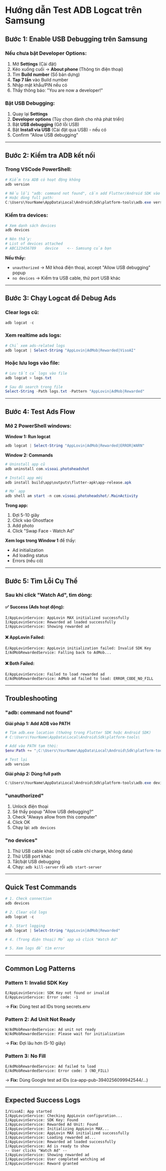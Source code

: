 # Hướng dẫn Test ADB Logcat trên Samsung

## Bước 1: Enable USB Debugging trên Samsung

### Nếu chưa bật Developer Options:

1. Mở **Settings** (Cài đặt)
2. Kéo xuống cuối → **About phone** (Thông tin điện thoại)
3. Tìm **Build number** (Số bản dựng)
4. **Tap 7 lần** vào Build number
5. Nhập mật khẩu/PIN nếu có
6. Thấy thông báo: "You are now a developer!"

### Bật USB Debugging:

1. Quay lại **Settings**
2. **Developer options** (Tùy chọn dành cho nhà phát triển)
3. Bật **USB debugging** (Gỡ lỗi USB)
4. Bật **Install via USB** (Cài đặt qua USB) - nếu có
5. Confirm "Allow USB debugging"

---

## Bước 2: Kiểm tra ADB kết nối

### Trong VSCode PowerShell:

```powershell
# Kiểm tra ADB có hoạt động không
adb version

# Nếu lỗi "adb: command not found", cần add Flutter/Android SDK vào PATH
# Hoặc dùng full path:
C:\Users\YourName\AppData\Local\Android\Sdk\platform-tools\adb.exe version
```

### Kiểm tra devices:

```powershell
# Xem danh sách devices
adb devices

# Nên thấy:
# List of devices attached
# ABC123456789    device    <-- Samsung của bạn
```

**Nếu thấy:**
- `unauthorized` → Mở khoá điện thoại, accept "Allow USB debugging" popup
- `no devices` → Kiểm tra USB cable, thử port USB khác

---

## Bước 3: Chạy Logcat để Debug Ads

### Clear logs cũ:

```powershell
adb logcat -c
```

### Xem realtime ads logs:

```powershell
# Chỉ xem ads-related logs
adb logcat | Select-String "AppLovin|AdMob|Rewarded|VisoAI"
```

### Hoặc lưu logs vào file:

```powershell
# Lưu tất cả logs vào file
adb logcat > logs.txt

# Sau đó search trong file
Select-String -Path logs.txt -Pattern "AppLovin|AdMob|Rewarded"
```

---

## Bước 4: Test Ads Flow

### Mở 2 PowerShell windows:

**Window 1: Run logcat**
```powershell
adb logcat | Select-String "AppLovin|AdMob|Rewarded|ERROR|WARN"
```

**Window 2: Commands**
```powershell
# Uninstall app cũ
adb uninstall com.visoai.photoheadshot

# Install app mới
adb install build\app\outputs\flutter-apk\app-release.apk

# Mở app
adb shell am start -n com.visoai.photoheadshot/.MainActivity
```

**Trong app:**
1. Đợi 5-10 giây
2. Click vào Ghostface
3. Add photo
4. Click "Swap Face - Watch Ad"

**Xem logs trong Window 1** để thấy:
- Ad initialization
- Ad loading status
- Errors (nếu có)

---

## Bước 5: Tìm Lỗi Cụ Thể

### Sau khi click "Watch Ad", tìm dòng:

#### ✅ Success (Ads hoạt động):
```
I/AppLovinService: AppLovin MAX initialized successfully
I/AppLovinService: Rewarded ad loaded successfully
I/AppLovinService: Showing rewarded ad
```

#### ❌ AppLovin Failed:
```
E/AppLovinService: AppLovin initialization failed: Invalid SDK Key
I/AdMobRewardedService: Falling back to AdMob...
```

#### ❌ Both Failed:
```
E/AppLovinService: Failed to load rewarded ad
E/AdMobRewardedService: AdMob ad failed to load: ERROR_CODE_NO_FILL
```

---

## Troubleshooting

### "adb: command not found"

**Giải pháp 1: Add ADB vào PATH**
```powershell
# Tìm adb.exe location (thường trong Flutter SDK hoặc Android SDK)
# C:\Users\YourName\AppData\Local\Android\Sdk\platform-tools\

# Add vào PATH tạm thời:
$env:Path += ";C:\Users\YourName\AppData\Local\Android\Sdk\platform-tools"

# Test lại
adb version
```

**Giải pháp 2: Dùng full path**
```powershell
C:\Users\YourName\AppData\Local\Android\Sdk\platform-tools\adb.exe devices
```

### "unauthorized"

1. Unlock điện thoại
2. Sẽ thấy popup "Allow USB debugging?"
3. Check "Always allow from this computer"
4. Click OK
5. Chạy lại: `adb devices`

### "no devices"

1. Thử USB cable khác (một số cable chỉ charge, không data)
2. Thử USB port khác
3. Tắt/bật USB debugging
4. Chạy: `adb kill-server` rồi `adb start-server`

---

## Quick Test Commands

```powershell
# 1. Check connection
adb devices

# 2. Clear old logs
adb logcat -c

# 3. Start logging
adb logcat | Select-String "AppLovin|AdMob|Rewarded"

# 4. (Trong điện thoại) Mở app và click "Watch Ad"

# 5. Xem logs để tìm error
```

---

## Common Log Patterns

### Pattern 1: Invalid SDK Key
```
E/AppLovinService: SDK Key not found or invalid
E/AppLovinService: Error code: -1
```
→ **Fix:** Dùng test ad IDs trong secrets.env

### Pattern 2: Ad Unit Not Ready
```
W/AdMobRewardedService: Ad unit not ready
W/AdMobRewardedService: Please wait for initialization
```
→ **Fix:** Đợi lâu hơn (5-10 giây)

### Pattern 3: No Fill
```
E/AdMobRewardedService: Ad failed to load
E/AdMobRewardedService: Error code: 3 (NO_FILL)
```
→ **Fix:** Dùng Google test ad IDs (ca-app-pub-3940256099942544/...)

---

## Expected Success Logs

```
I/VisoAI: App started
I/AppLovinService: Checking AppLovin configuration...
I/AppLovinService: SDK Key: Found
I/AppLovinService: Rewarded Ad Unit: Found
I/AppLovinService: Initializing AppLovin MAX...
I/AppLovinService: AppLovin MAX initialized successfully
I/AppLovinService: Loading rewarded ad...
I/AppLovinService: Rewarded ad loaded successfully
I/AppLovinService: Ad is ready to show
-- User clicks "Watch Ad" --
I/AppLovinService: Showing rewarded ad
I/AppLovinService: User completed watching ad
I/AppLovinService: Reward granted
```
